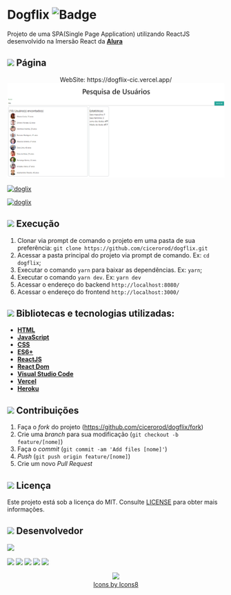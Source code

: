 # Dogflix         ![Badge](https://img.shields.io/badge/Status-Conclu%C3%ADdo-green)
Projeto de uma SPA(Single Page Application) utilizando ReactJS desenvolvido na Imersão React da **[Alura](https://www.w3schools.com/html/)**

## <img src="https://img.icons8.com/ios-filled/20/000000/browser-window.png"/> Página 

<p align="center">
  WebSite: https://dogflix-cic.vercel.app/
  <img src="https://github.com/cicerorod/igti-fullstack-mod1-pesquisa-de-usuarios/blob/master/img/tela.PNG">
 
 [![doglix](https://img.youtube.com/vi/T-D1KVIuvjA/maxresdefault.jpg)](https://www.youtube.com/embed/GAH7Vp0OeSA?autoplay=1&mute=0)
  
 [![doglix](https://i.ytimg.com/vi/GAH7Vp0OeSA/maxresdefault.jpg)](https://www.youtube.com/embed/GAH7Vp0OeSA?autoplay=1&mute=1)
  
</p>

## ![](https://img.icons8.com/metro/20/000000/run-command.png) Execução

1. Clonar via prompt de comando o projeto em uma pasta de sua preferência: `git clone https://github.com/cicerorod/dogflix.git`
2. Acessar a pasta principal do projeto via prompt de comando. Ex: `cd dogflix`;
3. Executar o comando `yarn` para baixar as dependências. Ex: `yarn`;
4. Executar o comando `yarn dev`. Ex: `yarn dev`
5. Acessar o endereço do backend `http://localhost:8080/`
6. Acessar o endereço do frontend `http://localhost:3000/`

<!-- :hammer:-->
## ![](https://img.icons8.com/ios-filled/20/000000/hammer.png) Bibliotecas e tecnologias utilizadas:    

- **[HTML](https://www.w3schools.com/html/)**
- **[JavaScript](https://www.w3schools.com/js/)**
- **[CSS](https://www.w3schools.com/Css/)**
- **[ES6+](https://www.w3schools.com/Js/js_es6.asp)**
- **[ReactJS](https://reactjs.org/)**
- **[React Dom](https://www.npmjs.com/package/react-dom)**
- **[Visual Studio Code](https://code.visualstudio.com/?WT.mc_id=hackingcarreira_wmc-github-gllemos)**
- **[Vercel](https://vercel.com/)**
- **[Heroku](https://heroku.com/)**

## ![](https://img.icons8.com/ios-glyphs/20/000000/pull-request.png) Contribuições

1. Faça o _fork_ do projeto (<https://github.com/cicerorod/dogflix/fork>)
2. Crie uma _branch_ para sua modificação (`git checkout -b feature/[nome]`)
3. Faça o _commit_ (`git commit -am 'Add files [nome]'`)
4. _Push_ (`git push origin feature/[nome]`)
5. Crie um novo _Pull Request_

## ![](https://img.icons8.com/windows/20/000000/regular-document.png) Licença

Este projeto está sob a licença do MIT. Consulte [LICENSE](https://github.com/cicerorod/dogflix/blob/master/LICENSE) para obter mais informações.


## ![](https://img.icons8.com/ios-glyphs/22/000000/code-file.png) Desenvolvedor

<img src="https://avatars.githubusercontent.com/cicerorod" width=115>

[![](https://img.icons8.com/fluent/30/000000/github.png)](https://github.com/cicerorod)
[![](https://img.icons8.com/metro/25/000000/linkedin.png)](https://www.linkedin.com/in/c%C3%ADcero-rodrigues-89623784/)
[![](https://img.icons8.com/metro/25/000000/facebook.png)](https://www.facebook.com/cicero.rodrigues.90834)
[![](https://img.icons8.com/material-rounded/29/000000/instagram-new.png)](https://www.instagram.com/cicero_rod/)
[![](https://img.icons8.com/metro/26/000000/email.png)](mailto:cicerorod@gmail.com)

<p align="center">
  <img src="https://img.icons8.com/wired/32/000000/icons8-new-logo.png" >
  </br>
  <a href="https://icons8.com/icon/">Icons by Icons8</a>
</p>
